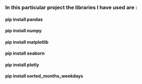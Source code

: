 ### In this  particular project the libraries I have used are :
#### pip install pandas 
#### pip install numpy 
#### pip install matplotlib
#### pip install seaborn 
#### pip install plotly
#### pip install sorted_months_weekdays
